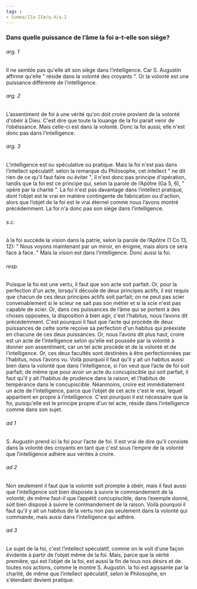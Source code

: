 ```yaml
---
tags : 
- Summa/IIa-IIæ/q.4/a.2
---
```


### Dans quelle puissance de l’âme la foi a-t-elle son siège?

###### arg. 1
Il ne semble pas qu'elle ait son siège dans l’intelligence. Car S. Augustin affirme qu'elle " réside dans la volonté des croyants ". Or la volonté est une puissance différente de l’intelligence. 

###### arg. 2
L’assentiment de foi à une vérité qu'on doit croire provient de la volonté d'obéir à Dieu. C'est dire que toute la louange de la foi parait venir de l’obéissance. Mais celle-ci est dans la volonté. Donc la foi aussi; elle n'est donc pas dans l’intelligence. 

###### arg. 3
L’intelligence est ou spéculative ou pratique. Mais la foi n'est pas dans l’intellect spéculatif: selon la remarque du Philosophe, cet intellect " ne dit rien de ce qu'il faut faire ou éviter ", il n'est donc pas principe d'opération, tandis que la foi est ce principe qui, selon la parole de l’Apôtre (Ga 5, 6), " opère par la charité ". La foi n'est pas davantage dans l’intellect pratique, dont l’objet est le vrai en matière contingente de fabrication ou d'action, alors que l’objet de la foi est le vrai éternel comme nous l’avons montré précédemment. La foi n'a donc pas son siège dans l’intelligence. 

###### s.c.
à la foi succède la vision dans la patrie, selon la parole de l’Apôtre (1 Co 13, 12): " Nous voyons maintenant par un miroir, en énigme, mais alors ce sera face à face. " Mais la vision est dans l’intelligence. Donc aussi la foi. 

###### resp.
Puisque la foi est une vertu, il faut que son acte soit parfait. Or, pour la perfection d'un acte, lorsqu'il découle de deux principes actifs, il est requis que chacun de ces deux principes actifs soit parfait; on ne peut pas scier convenablement si le scieur ne sait pas son métier et si la scie n'est pas capable de scier. Or, dans ces puissances de l’âme qui se portent à des choses opposées, la disposition à bien agir, c'est l’habitus, nous l’avons dit précédemment. C'est pourquoi il faut que l’acte qui procède de deux puissances de cette sorte reçoive sa perfection d'un habitus qui préexiste en chacune de ces deux puissances. Or, nous l’avons dit plus haut, croire est un acte de l’intelligence selon qu'elle est poussée par la volonté à donner son assentiment, car un tel acte procède et de la volonté et de l’intelligence. Or, ces deux facultés sont destinées à être perfectionnées par l’habitus, nous l’avons vu. Voilà pourquoi il faut qu'il y ait un habitus aussi bien dans la volonté que dans l’intelligence, si l’on veut que l’acte de foi soit parfait; de même que pour avoir un acte du concupiscible qui soit parfait, il faut qu'il y ait l’habitus de prudence dans la raison, et l’habitus de tempérance dans le concupiscible. Néanmoins, croire est immédiatement un acte de l’intelligence, parce que l’objet de cet acte c'est le vrai, lequel appartient en propre à l’intelligence. C'est pourquoi il est nécessaire que la foi, puisqu'elle est le principe propre d'un tel acte, réside dans l’intelligence comme dans son sujet. 

###### ad 1
S. Augustin prend ici la foi pour l’acte de foi. Il est vrai de dire qu'il consiste dans la volonté des croyants en tant que c'est sous l’empire de la volonté que l’intelligence adhère aux vérités à croire. 

###### ad 2
Non seulement il faut que la volonté soit prompte à obéir, mais il faut aussi que l’intelligence soit bien disposée à suivre le commandement de la volonté; de même faut-il que l’appétit concupiscible, dans l’exemple donné, soit bien disposé à suivre le commandement de la raison. Voilà pourquoi il faut qu'il y ait un habitus de la vertu non pas seulement dans la volonté qui commande, mais aussi dans l’intelligence qui adhère. 

###### ad 3
Le sujet de la foi, c'est l’intellect spéculatif, comme on le voit d'une façon évidente à partir de l’objet même de la foi. Mais, parce que la vérité première, qui est l’objet de la foi, est aussi la fin de tous nos désirs et de toutes nos actions, comme le montre S. Augustin. la foi est agissante par la charité, de même que l’intellect spéculatif, selon le Philosophe, en s'étendant devient pratique. 

